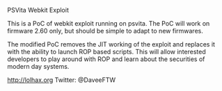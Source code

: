 PSVita Webkit Exploit

This is a PoC of webkit exploit running on psvita.
The PoC will work on firmware 2.60 only, but should be simple to adapt to new firmwares.

The modified PoC removes the JIT working of the exploit and replaces it with the ability
to launch ROP based scripts. This will allow interested developers to play around with
ROP and learn about the securities of modern day systems.

http://lolhax.org
Twitter: @DaveeFTW
